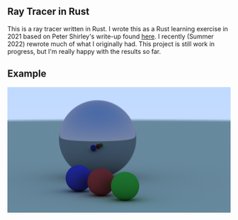## Ray Tracer in Rust 

This is a ray tracer written in Rust. I wrote this as a Rust learning exercise in 2021 based on Peter Shirley's write-up found [here](https://raytracing.github.io/). I recently (Summer 2022) rewrote much of what I originally had. This project is still work in progress, but I'm really happy with the results so far.

## Example

<img src="https://github.com/isaac-menninga/ray-tracer/blob/main/example.png" width="1600" />

